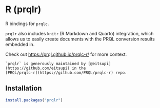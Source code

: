 # R (prqlr)

R bindings for `prqlc`.

`prqlr` also includes `knitr` (R Markdown and Quarto) integration, which allows
us to easily create documents with the PRQL conversion results embedded in.

Check out <https://prql.github.io/prqlc-r/> for more context.

```admonish note
`prqlr` is generously maintained by [@eitsupi](https://github.com/eitsupi) in the
[PRQL/prqlc-r](https://github.com/PRQL/prqlc-r) repo.
```

## Installation

```r
install.packages("prqlr")
```
